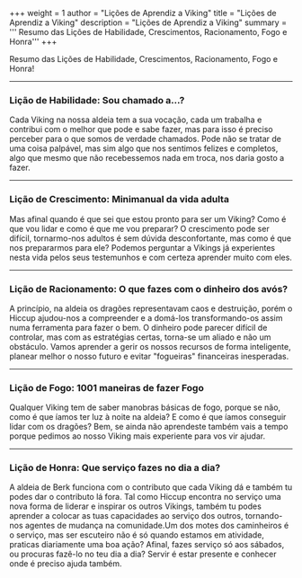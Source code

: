 +++
weight = 1
author = "Lições de Aprendiz a Viking"
title = "Lições de Aprendiz a Viking" 
description = "Lições de Aprendiz a Viking" 
summary = ''' Resumo das Lições de Habilidade, Crescimentos, Racionamento, Fogo e Honra'''
+++

Resumo das Lições de Habilidade, Crescimentos, Racionamento, Fogo e Honra!

---
<!--more-->

### Lição de Habilidade: Sou chamado a…?
Cada Viking na nossa aldeia tem a sua vocação, cada um trabalha e contribui com o melhor que pode e sabe fazer, mas para isso é preciso perceber para o que somos de verdade chamados. Pode não se tratar de uma coisa palpável, mas sim algo que nos sentimos felizes e completos, algo que mesmo que não recebessemos nada em troca, nos daria gosto a fazer.

---

### Lição de Crescimento: Minimanual da vida adulta

Mas afinal quando é que sei que estou pronto para ser um Viking? Como é que vou lidar e como é que me vou preparar? O crescimento pode ser difícil, tornarmo-nos adultos é sem dúvida desconfortante, mas como é que nos prepararmos para ele? Podemos perguntar a Vikings já experientes nesta vida pelos seus testemunhos e com certeza aprender muito com eles.

---

### Lição de Racionamento: O que fazes com o dinheiro dos avós?

A princípio, na aldeia os dragões representavam caos e destruição, porém o Hiccup ajudou-nos a compreender e a domá-los transformando-os assim numa ferramenta para fazer o bem. O dinheiro pode parecer difícil de controlar, mas com as estratégias certas, torna-se um aliado e não um obstáculo. Vamos aprender a gerir os nossos recursos de forma inteligente, planear melhor o nosso futuro e evitar "fogueiras" financeiras inesperadas.

---

### Lição de Fogo: 1001 maneiras de fazer Fogo

Qualquer Viking tem de saber manobras básicas de fogo, porque se não, como é que íamos ter luz à noite na aldeia? E como é que íamos conseguir lidar com os dragões? Bem, se ainda não aprendeste também vais a tempo porque pedimos ao nosso Viking mais experiente para vos vir ajudar.

---

### Lição de Honra: Que serviço fazes no dia a dia?

A aldeia de Berk funciona com o contributo que cada Viking dá e também tu podes dar o contributo lá fora. Tal como Hiccup encontra no serviço uma nova forma de liderar e inspirar os outros Vikings, também tu podes aprender a colocar as tuas capacidades ao serviço dos outros, tornando-nos agentes de mudança na comunidade.Um dos motes dos caminheiros é o serviço, mas ser escuteiro não é só quando estamos em atividade, praticas diariamente uma boa ação? Afinal, fazes serviço só aos sábados, ou procuras fazê-lo no teu dia a dia? Servir é estar presente e conhecer onde é preciso ajuda também.